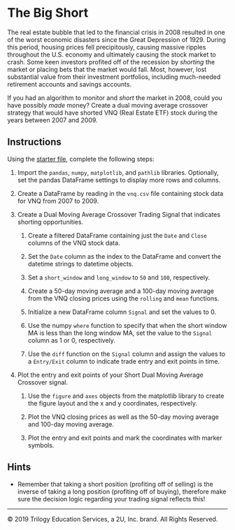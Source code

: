# The Big Short

The real estate bubble that led to the financial crisis in 2008 resulted in one of the worst economic disasters since the Great Depression of 1929. During this period, housing prices fell precipitously, causing massive ripples throughout the U.S. economy and ultimately causing the stock market to crash. Some keen investors profited off of the recession by *shorting* the market or placing bets that the market would fall. Most, however, lost substantial value from their investment portfolios, including much-needed retirement accounts and savings accounts.

If you had an algorithm to monitor and *short* the market in 2008, could you have possibly *made* money? Create a dual moving average crossover strategy that would have shorted VNQ (Real Estate ETF) stock during the years between 2007 and 2009.

## Instructions

Using the [starter file](Unsolved/short_dual_ma_crossover.ipynb), complete the following steps:

1. Import the `pandas`, `numpy`, `matplotlib`, and `pathlib` libraries. Optionally, set the pandas DataFrame settings to display more rows and columns.

2. Create a DataFrame by reading in the `vnq.csv` file containing stock data for VNQ from 2007 to 2009.

3. Create a Dual Moving Average Crossover Trading Signal that indicates shorting opportunities.

    1. Create a filtered DataFrame containing just the `Date` and `Close` columns of the VNQ stock data.

    2. Set the `Date` column as the index to the DataFrame and convert the datetime strings to datetime objects.

    3. Set a `short_window` and `long_window` to `50` and `100`, respectively.

    4. Create a 50-day moving average and a 100-day moving average from the VNQ closing prices using the `rolling` and `mean` functions.

    5. Initialize a new DataFrame column `Signal` and set the values to 0.

    6. Use the numpy `where` function to specify that when the short window MA is less than the long window MA, set the value to the `Signal` column as 1 or 0, respectively.

    7. Use the `diff` function on the `Signal` column and assign the values to a `Entry/Exit` column to indicate trade entry and exit points in time.

4. Plot the entry and exit points of your Short Dual Moving Average Crossover signal.

    1. Use the `figure` and `axes` objects from the matplotlib library to create the figure layout and the x and y coordinates, respectively.

    2. Plot the VNQ closing prices as well as the 50-day moving average and 100-day moving average.

    3. Plot the entry and exit points and mark the coordinates with marker symbols.

## Hints

* Remember that taking a short position (profiting off of selling) is the inverse of taking a long position (profiting off of buying), therefore make sure the decision logic regarding your trading signal reflects this!

---

© 2019 Trilogy Education Services, a 2U, Inc. brand. All Rights Reserved.
